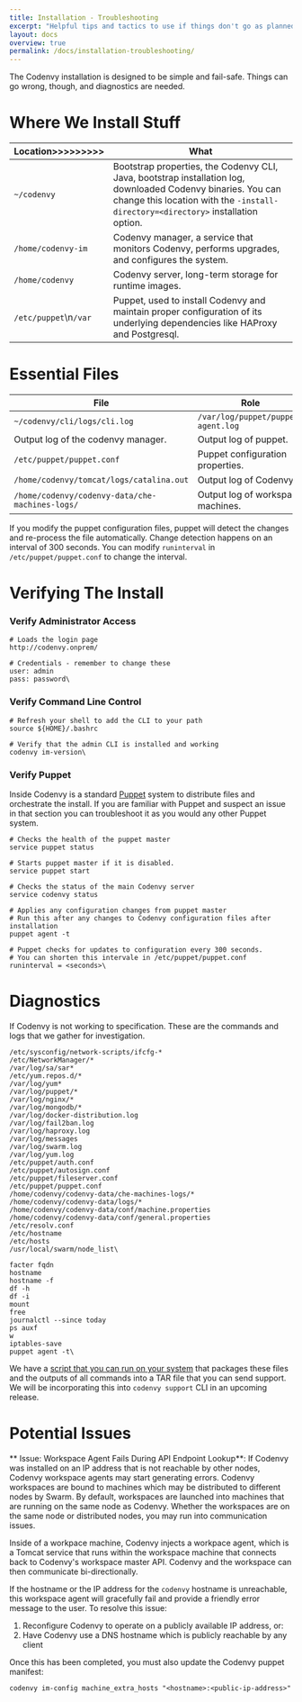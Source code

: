 ```yaml
---
title: Installation - Troubleshooting
excerpt: "Helpful tips and tactics to use if things don't go as planned."
layout: docs
overview: true
permalink: /docs/installation-troubleshooting/
---
```

The Codenvy installation is designed to be simple and fail-safe. Things can go wrong, though, and diagnostics are needed.
# Where We Install Stuff  


| Location>>>>>>>>>   | What   
| --- | --- 
| `~/codenvy`   | Bootstrap properties, the Codenvy CLI, Java, bootstrap installation log, downloaded Codenvy binaries. You can change this location with the `-install-directory=<directory>` installation option.   
| `/home/codenvy-im`   | Codenvy manager, a service that monitors Codenvy, performs upgrades, and configures the system.   
| `/home/codenvy`   | Codenvy server, long-term storage for runtime images.   
| `/etc/puppet`\n`/var`   | Puppet, used to install Codenvy and maintain proper configuration of its underlying dependencies like HAProxy and Postgresql.   


# Essential Files  


| File   | Role   
| --- | --- 
| `~/codenvy/cli/logs/cli.log`   | `/var/log/puppet/puppet-agent.log`   
| Output log of the codenvy manager.   | Output log of puppet.   
| `/etc/puppet/puppet.conf`   | Puppet configuration properties.   
| `/home/codenvy/tomcat/logs/catalina.out`   | Output log of Codenvy.   
| `/home/codenvy/codenvy-data/che-machines-logs/`   | Output log of workspace machines.   

If you modify the puppet configuration files, puppet will detect the changes and re-process the file automatically. Change detection happens on an interval of 300 seconds.  You can modify `runinterval` in `/etc/puppet/puppet.conf` to change the interval.
# Verifying The Install  
### Verify Administrator Access
```http  
# Loads the login page
http://codenvy.onprem/

# Credentials - remember to change these
user: admin
pass: password\
```
### Verify Command Line Control
```shell  
# Refresh your shell to add the CLI to your path
source ${HOME}/.bashrc

# Verify that the admin CLI is installed and working
codenvy im-version\
```
### Verify Puppet
Inside Codenvy is a standard [Puppet](https://puppetlabs.com/) system to distribute files and orchestrate the install. If you are familiar with Puppet and suspect an issue in that section you can troubleshoot it as you would any other Puppet system.
```shell  
# Checks the health of the puppet master
service puppet status

# Starts puppet master if it is disabled.
service puppet start

# Checks the status of the main Codenvy server
service codenvy status

# Applies any configuration changes from puppet master
# Run this after any changes to Codenvy configuration files after installation
puppet agent -t

# Puppet checks for updates to configuration every 300 seconds.
# You can shorten this intervale in /etc/puppet/puppet.conf
runinterval = <seconds>\
```

# Diagnostics  
If Codenvy is not working to specification. These are the commands and logs that we gather for investigation.
```text  
/etc/sysconfig/network-scripts/ifcfg-*
/etc/NetworkManager/*
/var/log/sa/sar*
/etc/yum.repos.d/*
/var/log/yum*
/var/log/puppet/*
/var/log/nginx/*
/var/log/mongodb/*
/var/log/docker-distribution.log
/var/log/fail2ban.log
/var/log/haproxy.log
/var/log/messages
/var/log/swarm.log
/var/log/yum.log
/etc/puppet/auth.conf
/etc/puppet/autosign.conf
/etc/puppet/fileserver.conf
/etc/puppet/puppet.conf
/home/codenvy/codenvy-data/che-machines-logs/*
/home/codenvy/codenvy-data/logs/*
/home/codenvy/codenvy-data/conf/machine.properties
/home/codenvy/codenvy-data/conf/general.properties
/etc/resolv.conf
/etc/hostname
/etc/hosts
/usr/local/swarm/node_list\
```

```shell  
facter fqdn
hostname
hostname -f
df -h
df -i
mount
free
journalctl --since today
ps auxf
w
iptables-save
puppet agent -t\
```
We have a [script that you can run on your system](https://gist.githubusercontent.com/eivantsov/7744cbf9ce6547f2be5e93aa05b5bce2/raw/54a636d9d92753b2066842bb5c8eecdfcafb956a/report.sh) that packages these files and the outputs of all commands into a TAR file that you can send support. We will be incorporating this into `codenvy support` CLI in an upcoming release.
# Potential Issues  
** Issue: Workspace Agent Fails During API Endpoint Lookup**: If Codenvy was installed on an IP address that is not reachable by other nodes, Codenvy workspace agents may start generating errors. Codenvy workspaces are bound to machines which may be distributed to different nodes by Swarm. By default, workspaces are launched into machines that are running on the same node as Codenvy. Whether the workspaces are on the same node or distributed nodes, you may run into communication issues.

Inside of a workpace machine, Codenvy injects a workpace agent, which is a Tomcat service that runs within the workspace machine that connects back to Codenvy's workspace master API. Codenvy and the workspace can then communicate bi-directionally.

If the hostname or the IP address for the `codenvy` hostname is unreachable, this workspace agent will gracefully fail and provide a friendly error message to the user. To resolve this issue:

1. Reconfigure Codenvy to operate on a publicly available IP address, or:
2. Have Codenvy use a DNS hostname which is publicly reachable by any client

Once this has been completed, you must also update the Codenvy puppet manifest:
```text  
codenvy im-config machine_extra_hosts "<hostname>:<public-ip-address>"
```
